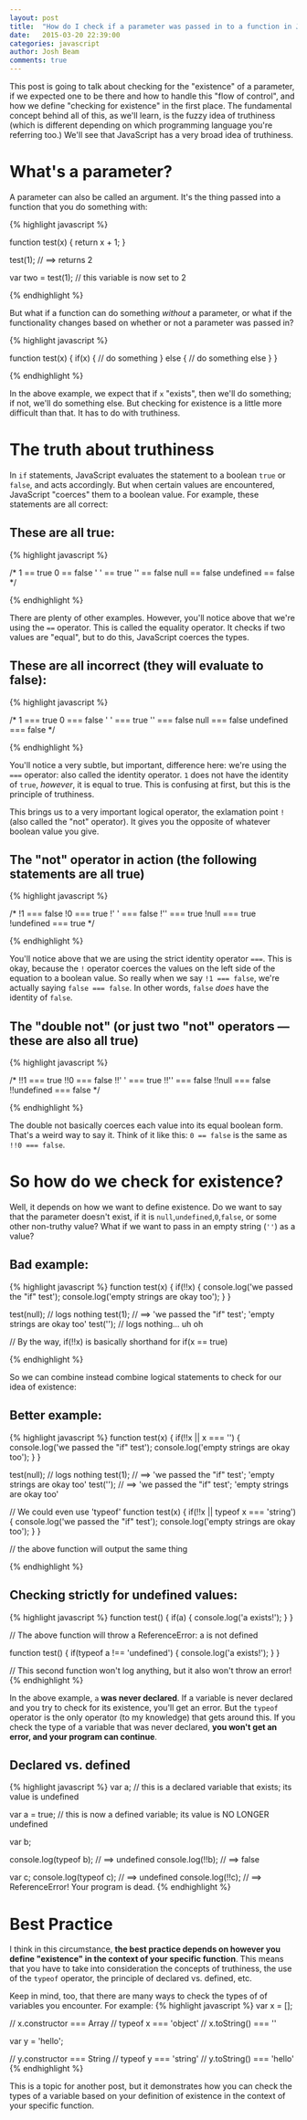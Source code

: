 ```yaml
---
layout: post
title:  "How do I check if a parameter was passed in to a function in JavaScript?"
date:   2015-03-20 22:39:00
categories: javascript
author: Josh Beam
comments: true
---
```


<div class="note"><!--excerpt.start-->
This post is going to talk about checking for the "existence" of a parameter, if we expected one to be there and how to handle this "flow of control", and how we define "checking for existence" in the first place. The fundamental concept behind all of this, as we'll learn, is the fuzzy idea of truthiness (which is different depending on which programming language you're referring too.) We'll see that JavaScript has a very broad idea of truthiness.<!--excerpt.end-->
</div>

# What's a parameter?

A parameter can also be called an argument. It's the thing passed into a function that you do something with:

{% highlight javascript %}
	
function test(x) {
	return x + 1;
}

test(1); // ==> returns 2

var two = test(1); // this variable is now set to 2

{% endhighlight %}

But what if a function can do something *without* a parameter, or what if the functionality changes based on whether or not a parameter was passed in?

{% highlight javascript %}
	
function test(x) {
	if(x) {
		// do something
	} else {
		// do something else
	}
}

{% endhighlight %}

In the above example, we expect that if `x` "exists", then we'll do something; if not, we'll do something else. But checking for existence is a little more difficult than that. It has to do with truthiness.

# The truth about truthiness

In `if` statements, JavaScript evaluates the statement to a boolean `true` or `false`, and acts accordingly. But when certain values are encountered, JavaScript "coerces" them to a boolean value. For example, these statements are all correct:

## These are all true:
{% highlight javascript %}
	
/*
	1 == true
	0 == false
	' ' == true
	'' == false
	null == false
	undefined == false
*/

{% endhighlight %}

There are plenty of other examples. However, you'll notice above that we're using the `==` operator. This is called the equality operator. It checks if two values are "equal", but to do this, JavaScript coerces the types.

## These are all incorrect (they will evaluate to false):
{% highlight javascript %}
	
/*
	1 === true
	0 === false
	' ' === true
	'' === false
	null === false
	undefined === false
*/

{% endhighlight %}

You'll notice a very subtle, but important, difference here: we're using the `===` operator: also called the identity operator. `1` does not have the identity of `true`, *however*, it is equal to true. This is confusing at first, but this is the principle of truthiness.

This brings us to a very important logical operator, the exlamation point `!` (also called the "not" operator). It gives you the opposite of whatever boolean value you give.

## The "not" operator in action (the following statements are all true)
{% highlight javascript %}
	
/*
	!1 === false
	!0 === true
	!' ' === false
	!'' === true
	!null === true
	!undefined === true
*/

{% endhighlight %}

You'll notice above that we are using the strict identity operator `===`. This is okay, because the `!` operator coerces the values on the left side of the equation to a boolean value. So really when we say `!1 === false`, we're actually saying `false === false`. In other words, `false` *does* have the identity of `false`.

## The "double not" (or just two "not" operators &mdash; these are also all true)
{% highlight javascript %}
	
/*
	!!1 === true
	!!0 === false
	!!' ' === true
	!!'' === false
	!!null === false
	!!undefined === false
*/

{% endhighlight %}

The double not basically coerces each value into its equal boolean form. That's a weird way to say it. Think of it like this: `0 == false` is the same as `!!0 === false`.

# So how do we check for existence?

Well, it depends on how we want to define existence. Do we want to say that the parameter doesn't exist, if it is `null`,`undefined`,`0`,`false`, or some other non-truthy value? What if we want to pass in an empty string (`''`) as a value?

## Bad example:
{% highlight javascript %}
function test(x) {
	if(!!x) {
		console.log('we passed the "if" test');
		console.log('empty strings are okay too');
	}
}

test(null); // logs nothing
test(1); // ==> 'we passed the "if" test'; 'empty strings are okay too'
test(''); // logs nothing... uh oh

// By the way, if(!!x) is basically shorthand for if(x == true)

{% endhighlight %}

So we can combine instead combine logical statements to check for our idea of existence:

## Better example:
{% highlight javascript %}
function test(x) {
	if(!!x || x === '') {
		console.log('we passed the "if" test');
		console.log('empty strings are okay too');
	}
}

test(null); // logs nothing
test(1); // ==> 'we passed the "if" test'; 'empty strings are okay too'
test(''); // ==> 'we passed the "if" test'; 'empty strings are okay too'

// We could even use 'typeof'
function test(x) {
	if(!!x || typeof x === 'string') {
		console.log('we passed the "if" test');
		console.log('empty strings are okay too');
	}
}

// the above function will output the same thing

{% endhighlight %}

## Checking strictly for undefined values:
{% highlight javascript %}
function test() {
	if(a) {
		console.log('a exists!');
	}
}

// The above function will throw a ReferenceError: a is not defined

function test() {
	if(typeof a !== 'undefined')  {
		console.log('a exists!');
	}
}

// This second function won't log anything, but it also won't throw an error!
{% endhighlight %}

In the above example, `a` **was never declared**. If a variable is never declared and you try to check for its existence, you'll get an error. But the `typeof` operator is the only operator (to my knowledge) that gets around this. If you check the type of a variable that was never declared, **you won't get an error, and your program can continue**.

## Declared vs. defined
{% highlight javascript %}
var a; // this is a declared variable that exists; its value is undefined

var a = true; // this is now a defined variable; its value is NO LONGER undefined

var b;

console.log(typeof b); // ==> undefined
console.log(!!b); // ==> false

var c;
console.log(typeof c); // ==> undefined
console.log(!!c); // ==> ReferenceError! Your program is dead.
{% endhighlight %}


# Best Practice

I think in this circumstance, **the best practice depends on however you define "existence" in the context of your specific function**. This means that you have to take into consideration the concepts of truthiness, the use of the `typeof` operator, the principle of declared vs. defined, etc.

Keep in mind, too, that there are many ways to check the types of of variables you encounter. For example:
{% highlight javascript %}
var x = [];

// x.constructor === Array
// typeof x === 'object'
// x.toString() === ''

var y = 'hello';

// y.constructor === String
// typeof y === 'string'
// y.toString() === 'hello'
{% endhighlight %}

This is a topic for another post, but it demonstrates how you can check the types of a variable based on your definition of existence in the context of your specific function.
